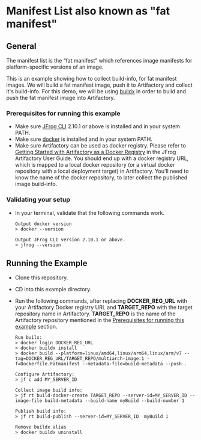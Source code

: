 # Manifest List also known as "fat manifest"
## General
The manifest list is the “fat manifest” which references image manifests for platform-specific versions of an image.

This is an example showing how to collect build-info, for fat manifest images.
We will build a fat manifest image, push it to Artifactory and collect it's build-info.
For this demo, we will be using [buildx](https://github.com/docker/buildx) in order to build and push the fat manifest image into Artifactory.

### Prerequisites for running this example
* Make sure [JFrog CLI](https://jfrog.com/getcli/) 2.10.1 or above is installed and in your system PATH.
* Make sure [docker](https://docs.docker.com/get-docker/) is installed and in your system PATH.
* Make sure Artifactory can be used as docker registry. Please refer to [Getting Started with Artifactory as a Docker Registry](https://www.jfrog.com/confluence/display/JFROG/Getting+Started+with+Artifactory+as+a+Docker+Registry) in the JFrog Artifactory User Guide. You should end up with a docker registry URL, which is mapped to a local docker repository (or a virtual docker repository with a local deployment target) in Artifactory. You'll need to know the name of the docker repository, to later collect the published image build-info.

### Validating your setup
* In your terminal, validate that the following commands work.
    ```console
    Output docker version
    > docker --version

    Output JFrog CLI version 2.10.1 or above.
    > jfrog --version
    ```

## Running the Example
* Clone this repository.
* CD into this example directory.
* Run the following commands, after replacing **DOCKER_REG_URL** with your Artifactory Docker registry URL and **TARGET_REPO** with the target repository name in Artifactory. **TARGET_REPO** is the name of the Artifactory repository mentioned in the [Prerequisites for running this example](#prerequisites-for-running-this-example) section.

    ```console
    Run builx:
    > docker login DOCKER_REG_URL
    > docker buildx install
    > docker build --platform=linux/amd64,linux/arm64,linux/arm/v7 --tag=DOCKER_REG_URL/TARGET_REPO/multiarch-image:1 -f=Dockerfile.Fatmanifest --metadata-file=build-metadata --push .

    Configure Artifactory:
    > jf c add MY_SERVER_ID

    Collect image build info:
    > jf rt build-docker-create TARGET_REPO --server-id=MY_SERVER_ID --image-file build-metadata --build-name myBuild --build-number 1

    Publish build info:
    > jf rt build-publish --server-id=MY_SERVER_ID  myBuild 1

    Remove buildx alias
    > docker buildx uninstall
    ```
